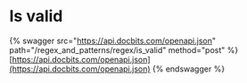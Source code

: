 # Is valid

{% swagger src="https://api.docbits.com/openapi.json" path="/regex_and_patterns/regex/is_valid" method="post" %}
[https://api.docbits.com/openapi.json](https://api.docbits.com/openapi.json)
{% endswagger %}
